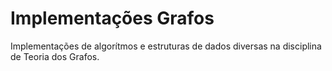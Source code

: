 # Implementações Grafos

Implementações de algorítmos e estruturas de dados diversas na disciplina de Teoria dos Grafos.

